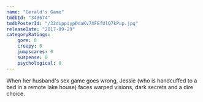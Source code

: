 ```yaml
---
name: "Gerald's Game"
tmdbId: "343674"
tmdbPosterId: "/32dippiypDdaKv7XFEfUlQ7kPup.jpg"
releaseDate: "2017-09-29"
categoryRatings:
    gore: 0
    creepy: 0
    jumpscares: 0
    suspense: 0
    psychological: 0
---
```

When her husband's sex game goes wrong, Jessie (who is handcuffed to a bed in a remote lake house) faces warped visions, dark secrets and a dire choice.
